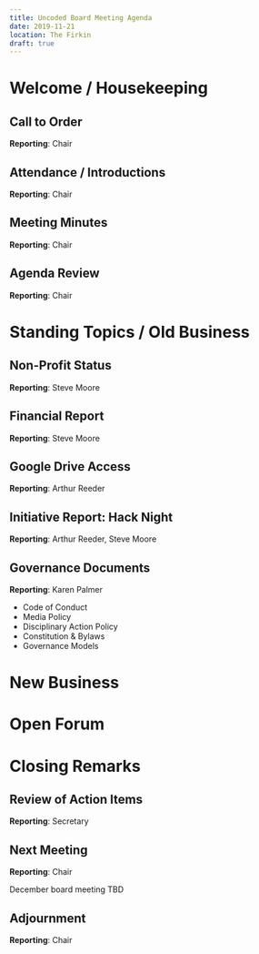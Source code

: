 ```yaml
---
title: Uncoded Board Meeting Agenda
date: 2019-11-21
location: The Firkin
draft: true
---
```

# Welcome / Housekeeping

## Call to Order

**Reporting**: Chair

## Attendance / Introductions

**Reporting**: Chair

## Meeting Minutes

**Reporting**: Chair

## Agenda Review

**Reporting**: Chair

# Standing Topics / Old Business

## Non-Profit Status

**Reporting**: Steve Moore

## Financial Report

**Reporting**: Steve Moore

## Google Drive Access

**Reporting**: Arthur Reeder

## Initiative Report: Hack Night

**Reporting**: Arthur Reeder, Steve Moore

## Governance Documents

**Reporting**: Karen Palmer
+ Code of Conduct
+ Media Policy
+ Disciplinary Action Policy
+ Constitution & Bylaws
+ Governance Models

# New Business

# Open Forum

# Closing Remarks

## Review of Action Items 

**Reporting**: Secretary

## Next Meeting

**Reporting**: Chair

December board meeting TBD

## Adjournment

**Reporting**: Chair


